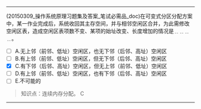 ---
(20150309_操作系统原理习题集及答案_笔试必需品_doc)在可变式分区分配方案中，某一作业完成后，系统收回其主存空间，并与相邻空闲区合并，为此需修改
空闲区表，造成空闲区表项数不变、某项的始址改变、长度增加的情况是﹎﹎﹎﹎。
- [ ] A.无上邻（前邻、低址）空闲区，也无下邻（后邻、高址）空闲区 
- [ ] B.有上邻（前邻、低址）空闲区，但无下邻（后邻、高址）空闲区
- [x] C.有下邻（后邻、高址）空闲区，但无上邻（前邻、低址）空闲区 
- [ ] D.有上邻（前邻、低址）空闲区，也有下邻（后邻、高址）空闲区 
- [ ] E.不可能的

> 知识点：连续内存分配。
> C

---